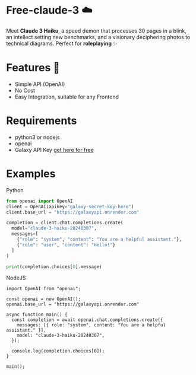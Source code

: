 # Free-claude-3 ☁️

Meet **Claude 3 Haiku**, a speed demon that processes 30 pages in a blink, an intellect setting new benchmarks, and a visionary deciphering photos to technical diagrams. 
Perfect for **roleplaying** ✨

# Features 🌟
- Simple API (OpenAI)
- No Cost
- Easy Integration, suitable for any Frontend

# Requirements
- python3 or nodejs
- openai
- Galaxy API Key [get here for free](https://discord.com/invite/rDfeS6Jf)

# Examples
Python
```python
from openai import OpenAI
client = OpenAI(apikey="galaxy-secret-key-here")
client.base_url = "https://galaxyapi.onrender.com"

completion = client.chat.completions.create(
  model="claude-3-haiku-20240307",
  messages=[
    {"role": "system", "content": "You are a helpful assistant."},
    {"role": "user", "content": "Hello!"}
  ]
)

print(completion.choices[0].message)

```

NodeJS
```node
import OpenAI from "openai";

const openai = new OpenAI();
openai.base_url = "https://galaxyapi.onrender.com"

async function main() {
  const completion = await openai.chat.completions.create({
    messages: [{ role: "system", content: "You are a helpful assistant." }],
    model: "claude-3-haiku-20240307",
  });

  console.log(completion.choices[0]);
}

main();
```
